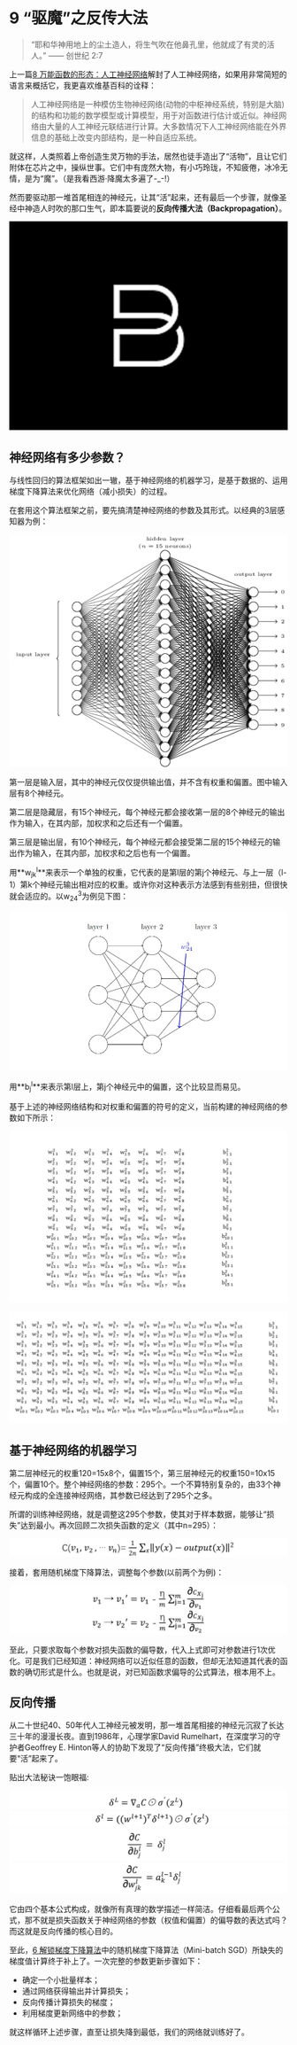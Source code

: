 # 9 “驱魔”之反传大法

> “耶和华神用地上的尘土造人，将生气吹在他鼻孔里，他就成了有灵的活人。” —— 创世纪 2:7

上一篇[8 万能函数的形态：人工神经网络](./8-万能函数的形态：人工神经网络.md)解封了人工神经网络，如果用非常简短的语言来概括它，我更喜欢维基百科的诠释：

> 人工神经网络是一种模仿生物神经网络(动物的中枢神经系统，特别是大脑)的结构和功能的数学模型或计算模型，用于对函数进行估计或近似。神经网络由大量的人工神经元联结进行计算。大多数情况下人工神经网络能在外界信息的基础上改变内部结构，是一种自适应系统。

就这样，人类照着上帝创造生灵万物的手法，居然也徒手造出了“活物”，且让它们附体在芯片之中，操纵世事。它们中有庞然大物，有小巧玲珑，不知疲倦，冰冷无情，是为“魔”。（是我看西游·降魔太多遍了-_-!）

然而要驱动那一堆首尾相连的神经元，让其“活”起来，还有最后一个步骤，就像圣经中神造人时吹的那口生气，即本篇要说的**反向传播大法（Backpropagation）**。

![Backpropagation](img/2017-9-bp.png)

## 神经网络有多少参数？

与线性回归的算法框架如出一辙，基于神经网络的机器学习，是基于数据的、运用梯度下降算法来优化网络（减小损失）的过程。

在套用这个算法框架之前，要先搞清楚神经网络的参数及其形式。以经典的3层感知器为例：

![3层感知器](img/2017-8-nn.png)

第一层是输入层，其中的神经元仅仅提供输出值，并不含有权重和偏置。图中输入层有8个神经元。

第二层是隐藏层，有15个神经元，每个神经元都会接收第一层的8个神经元的输出作为输入，在其内部，加权求和之后还有一个偏置。

第三层是输出层，有10个神经元，每个神经元都会接受第二层的15个神经元的输出作为输入，在其内部，加权求和之后也有一个偏置。

用**w<sub>jk</sub><sup>l</sup>**来表示一个单独的权重，它代表的是第l层的第j个神经元、与上一层（l-1）第k个神经元输出相对应的权重。或许你对这种表示方法感到有些别扭，但很快就会适应的。以w<sub>24</sub><sup>3</sup>为例见下图：

![w<sub>24</sub><sup>3</sup>](img/2017-9-w.jpg)

用**b<sub>j</sub><sup>l</sup>**来表示第l层上，第j个神经元中的偏置，这个比较显而易见。

基于上述的神经网络结构和对权重和偏置的符号的定义，当前构建的神经网络的参数如下所示：

![第2层神经元的权重和偏置](img/2017-9-l-1.jpg)

![第3层神经元的权重和偏置](img/2017-9-l-2.jpg)

## 基于神经网络的机器学习

第二层神经元的权重120=15x8个，偏置15个，第三层神经元的权重150=10x15个，偏置10个。整个神经网络的参数：295个。一个不算特别复杂的，由33个神经元构成的全连接神经网络，其参数已经达到了295个之多。

所谓的训练神经网络，就是调整这295个参数，使其对于样本数据，能够让“损失”达到最小。再次回顾二次损失函数的定义（其中n=295）：

![B-O-F-2 损失函数](img/2017-B-O-F-2.jpg)

接着，套用随机梯度下降算法，调整每个参数(以前两个为例)：

![B-O-F-6 参数的增量](img/2017-B-O-F-6.jpg)

至此，只要求取每个参数对损失函数的偏导数，代入上式即可对参数进行1次优化。可是我们已经知道：神经网络可以近似任意的函数，但却无法知道其代表的函数的确切形式是什么。也就是说，对已知函数求偏导的公式算法，根本用不上。

## 反向传播

从二十世纪40、50年代人工神经元被发明，那一堆首尾相接的神经元沉寂了长达三十年的漫漫长夜。直到1986年，心理学家David Rumelhart，在深度学习的守护者Geoffrey E. Hinton等人的协助下发现了“反向传播”终极大法，它们就要“活”起来了。

贴出大法秘诀一饱眼福:

![BP1](img/2017-B-N-F-1.jpg)
![BP1](img/2017-B-N-F-2.jpg)
![BP1](img/2017-B-N-F-3.jpg)
![BP1](img/2017-B-N-F-4.jpg)

它由四个基本公式构成，就像所有真理的数学描述一样简洁。仔细看最后两个公式，那不就是损失函数关于神经网络的参数（权值和偏置）的偏导数的表达式吗？而这就是反向传播的核心目的。

至此，[6 解锁梯度下降算法](./6-解锁梯度下降算法.md)中的随机梯度下降算法（Mini-batch SGD）所缺失的梯度值计算终于补上了。一次完整的参数更新步骤如下：

- 确定一个小批量样本；
- 通过网络获得输出并计算损失；
- 反向传播计算损失的梯度；
- 利用梯度更新网络中的参数；

就这样循环上述步骤，直至让损失降到最低，我们的网络就训练好了。